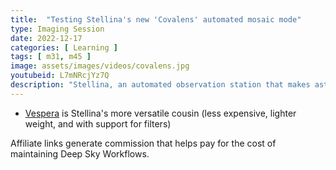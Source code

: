 ```yaml
---
title:  "Testing Stellina's new 'Covalens' automated mosaic mode"
type: Imaging Session
date: 2022-12-17
categories: [ Learning ]
tags: [ m31, m45 ]
image: assets/images/videos/covalens.jpg
youtubeid: L7mNRcjYz7Q
description: "Stellina, an automated observation station that makes astrophotography easy for everyone, added a new mode for mosaics. I tested it on a wide Andromeda Galaxy and large Pleiades shot. Here's how it turned out!"
---
```


- [Vespera](/external?t=https://amzn.to/4bKHC61) is Stellina's more versatile cousin (less expensive, lighter weight, and with support for filters)

Affiliate links generate commission that helps pay for the cost of maintaining Deep Sky Workflows.